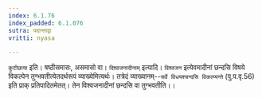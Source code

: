 ```yaml
---
index: 6.1.76
index_padded: 6.1.076
sutra: पदान्ताद्वा
vritti: nyasa

---
```

`कुटीछाया` इति। षष्ठीसमासः, असमासो वा।
`दिश्वजनादीनाम्` इत्यादि। `विश्वजन` इत्येवमादीनां छन्दसि विषये विकल्पेन तुग्भवतीत्येतदर्थरूपं व्याख्येमित्यर्थः। तत्रेदं व्याख्यानम्--`सर्वे विधयश्चन्दसि विकल्प्यन्ते` (पु.प.वृ.56) इति प्राक् प्रतिपादितमेतत्। तेन विश्वजनादीनां छन्दसि वा तुग्भवतीति।।